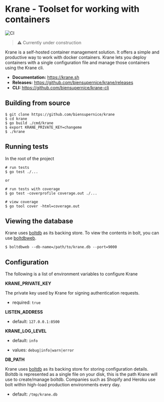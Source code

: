 # Krane - Toolset for working with containers
 
![CI](https://github.com/biensupernice/krane/workflows/CI/badge.svg?branch=master)

> ⚠️ Currently under construction

Krane is a self-hosted container management solution. It offers a simple and productive way to work with docker containers. Krane lets you deploy containers with a single configuration file and manage those containers using the Krane cli.

* **Documentation:** https://krane.sh  
* **Releases:** https://github.com/biensupernice/krane/releases
* **CLI:** https://github.com/biensupernice/krane-cli

## Building from source

```
$ git clone https://github.com/biensupernice/krane
$ cd krane
$ go build ./cmd/krane
$ export KRANE_PRIVATE_KEY=changeme
$ ./krane
```

## Running tests

In the root of the project

```
# run tests
$ go test ./...

or

# run tests with coverage
$ go test -coverprofile coverage.out ./... 
 
# view coverage
$ go tool cover -html=coverage.out
``` 

## Viewing the database

Krane uses [boltdb](https://github.com/etcd-io/bbolt) as its backing store. To view the contents in bolt, you can use [boltdbweb](https://github.com/evnix/boltdbweb).

```
$ boltdbweb --db-name=/path/to/krane.db --port=9000
``` 

## Configuration

The following is a list of environment variables to configure Krane
	
**KRANE_PRIVATE_KEY**

The private key used by Krane for signing authentication requests.

- required: `true`

**LISTEN_ADDRESS**

- default: `127.0.0.1:8500`

**KRANE_LOG_LEVEL**

- default: `info`

- values: `debug|info|warn|error`

**DB_PATH**

Krane uses [boltdb](https://github.com/etcd-io/bbolt) as its backing store for storing configuration details. Boltdb is represented as a single file on your disk, this is the path Krane will use to create/manage boltdb. Companies such as Shopify and Heroku use bolt within high-load production environments every day. 

- default: `/tmp/krane.db`   